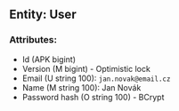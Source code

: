 ## Entity: User

### Attributes:

- Id (APK bigint)
- Version (M bigint) - Optimistic lock
- Email (U string 100): `jan.novak@email.cz`
- Name (M string 100): Jan Novák
- Password hash (O string 100) - BCrypt
